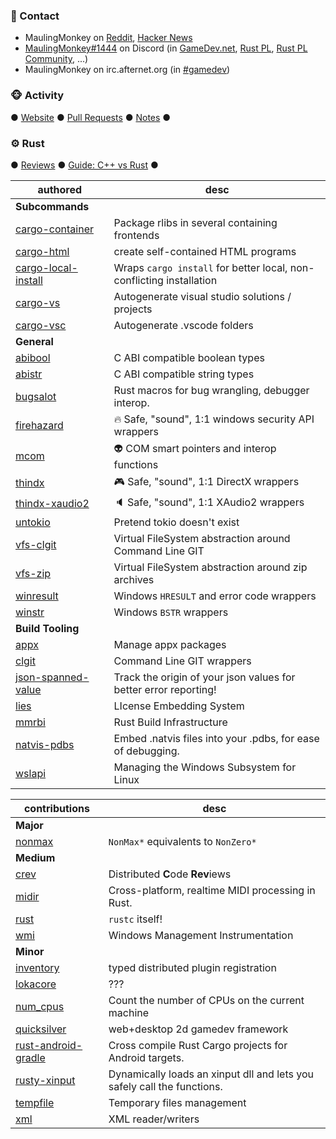 ### 💬 Contact

* MaulingMonkey on [Reddit](https://www.reddit.com/user/MaulingMonkey), [Hacker News](https://news.ycombinator.com/user?id=MaulingMonkey)
* [MaulingMonkey#1444](https://discordapp.com/users/261743851696291841) on Discord (in [GameDev.net](https://discord.gg/nxAZMPU), [Rust PL](https://discord.gg/rust-lang), [Rust PL Community](https://discord.gg/aVESxV8), ...)
* MaulingMonkey on irc.afternet.org (in [#gamedev](https://chat.mibbit.com/?channel=%23gamedev&server=irc.afternet.org))

### 🐵 Activity

● [Website](https://maulingmonkey.com/) ● [Pull Requests](https://github.com/pulls?q=is%3Apr+author%3AMaulingMonkey+archived%3Afalse+-user%3AMaulingMonkey) ● [Notes](https://github.com/MaulingMonkey/notes) ●

### ⚙️ Rust

● [Reviews](https://github.com/MaulingMonkey/rust-reviews) ● [Guide: C++ vs Rust](https://maulingmonkey.com/guide/cpp-vs-rust/) ●

| authored | desc |
| -------- | ---- |
| **Subcommands** |
| [cargo-container](https://github.com/MaulingMonkey/cargo-container) | Package rlibs in several containing frontends
| [cargo-html](https://github.com/MaulingMonkey/cargo-html) | create self-contained HTML programs
| [cargo-local-install](https://github.com/MaulingMonkey/cargo-local-install) | Wraps `cargo install` for better local, non-conflicting installation
| [cargo-vs](https://github.com/MaulingMonkey/cargo-vs) | Autogenerate visual studio solutions / projects
| [cargo-vsc](https://github.com/MaulingMonkey/cargo-vsc) | Autogenerate .vscode folders
| **General** |
| [abibool](https://github.com/MaulingMonkey/abibool) | C ABI compatible boolean types
| [abistr](https://github.com/MaulingMonkey/abistr) | C ABI compatible string types
| [bugsalot](https://github.com/MaulingMonkey/bugsalot) | Rust macros for bug wrangling, debugger interop.
| [firehazard](https://github.com/MaulingMonkey/firehazard) | 🔥 Safe, "sound", 1:1 windows security API wrappers
| [mcom](https://github.com/MaulingMonkey/mcom) | 👽 COM smart pointers and interop functions
| [thindx](https://github.com/MaulingMonkey/thindx) | 🎮 Safe, "sound", 1:1 DirectX wrappers
| [thindx-xaudio2](https://github.com/MaulingMonkey/thindx-xaudio2) | 🔈 Safe, "sound", 1:1 XAudio2 wrappers
| [untokio](https://github.com/MaulingMonkey/untokio) | Pretend tokio doesn't exist
| [vfs-clgit](https://github.com/MaulingMonkey/vfs-clgit) | Virtual FileSystem abstraction around Command Line GIT
| [vfs-zip](https://github.com/MaulingMonkey/vfs-zip) | Virtual FileSystem abstraction around zip archives
| [winresult](https://github.com/MaulingMonkey/winresult) | Windows `HRESULT` and error code wrappers
| [winstr](https://github.com/MaulingMonkey/winstr) | Windows `BSTR` wrappers
| **Build Tooling** |
| [appx](https://github.com/MaulingMonkey/appx) | Manage appx packages
| [clgit](https://github.com/MaulingMonkey/clgit) | Command Line GIT wrappers
| [json-spanned-value](https://github.com/MaulingMonkey/json-spanned-value) | Track the origin of your json values for better error reporting!
| [lies](https://github.com/MaulingMonkey/lies) | LIcense Embedding System
| [mmrbi](https://github.com/MaulingMonkey/mmrbi) | Rust Build Infrastructure
| [natvis-pdbs](https://github.com/MaulingMonkey/natvis-pdbs) | Embed .natvis files into your .pdbs, for ease of debugging.
| [wslapi](https://github.com/MaulingMonkey/wslapi) | Managing the Windows Subsystem for Linux

| contributions | desc |
| ------------- | ---- |
| **Major** |
| [nonmax](https://github.com/LPGhatguy/nonmax/pulls?q=is%3Apr+author%3AMaulingMonkey) | `NonMax*` equivalents to `NonZero*`
| **Medium** |
| [crev](https://github.com/crev-dev/cargo-crev/pulls?q=is%3Apr+author%3AMaulingMonkey) | Distributed **C**ode **Rev**iews
| [midir](https://github.com/Boddlnagg/midir/pulls?q=is%3Apr+author%3AMaulingMonkey) | Cross-platform, realtime MIDI processing in Rust.
| [rust](https://github.com/rust-lang/rust/pulls?q=is%3Apr+author%3AMaulingMonkey) | `rustc` itself!
| [wmi](https://github.com/ohadravid/wmi-rs/pulls?q=is%3Apr+author%3AMaulingMonkey) | Windows Management Instrumentation
| **Minor** |
| [inventory](https://github.com/dtolnay/inventory/pulls?q=is%3Apr+author%3AMaulingMonkey) | typed distributed plugin registration
| [lokacore](https://github.com/Lokathor/lokacore/pulls?q=is%3Apr+author%3AMaulingMonkey) | ???
| [num_cpus](https://github.com/seanmonstar/num_cpus/pulls?q=is%3Apr+author%3AMaulingMonkey) | Count the number of CPUs on the current machine
| [quicksilver](https://github.com/ryanisaacg/quicksilver/pulls?q=is%3Apr+author%3AMaulingMonkey) | web+desktop 2d gamedev framework
| [rust-android-gradle](https://github.com/mozilla/rust-android-gradle/pulls?q=is%3Apr+author%3AMaulingMonkey) | Cross compile Rust Cargo projects for Android targets.
| [rusty-xinput](https://github.com/Lokathor/rusty-xinput/pulls?q=is%3Apr+author%3AMaulingMonkey) | Dynamically loads an xinput dll and lets you safely call the functions.
| [tempfile](https://github.com/Stebalien/tempfile/pulls?q=is%3Apr+author%3AMaulingMonkey) | Temporary files management
| [xml](https://github.com/netvl/xml-rs/pulls?q=is%3Apr+author%3AMaulingMonkey) | XML reader/writers


<!--
**MaulingMonkey/MaulingMonkey** is a ✨ _special_ ✨ repository because its `README.md` (this file) appears on your GitHub profile.

Here are some ideas to get you started:

- 🔭 I’m currently working on ...
- 🌱 I’m currently learning ...
- 👯 I’m looking to collaborate on ...
- 🤔 I’m looking for help with ...
- 💬 Ask me about ...
- 📫 How to reach me: ...
- 😄 Pronouns: ...
- ⚡ Fun fact: ...
-->
